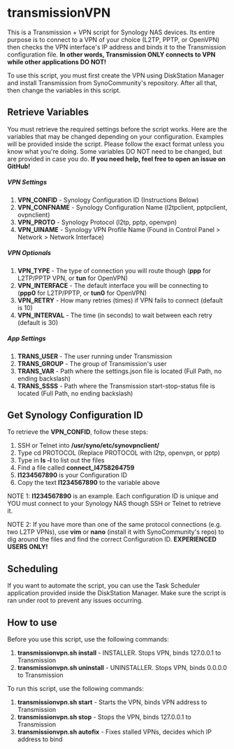 transmissionVPN
================

This is a Transmission + VPN script for Synology NAS devices. Its entire purpose is to connect to a VPN of your choice (L2TP, PPTP, or OpenVPN) then checks the VPN interface's IP address and binds it to the Transmission configuration file. __In other words, Transmission ONLY connects to VPN while other applications DO NOT!__

To use this script, you must first create the VPN using DiskStation Manager and install Transmission from SynoCommunity's repository. After all that, then change the variables in this script.

## Retrieve Variables
You must retrieve the required settings before the script works. Here are the variables that may be changed depending on your configuration. Examples will be provided inside the script. Please follow the exact format unless you know what you're doing. Some variables DO NOT need to be changed, but are provided in case you do. __If you need help, feel free to open an issue on GitHub!__

##### VPN Settings
1. __VPN_CONFID__ - Synology Configuration ID (Instructions Below)
2. __VPN_CONFNAME__ - Synology Configuration Name (l2tpclient, pptpclient, ovpnclient)
3. __VPN_PROTO__ - Synology Protocol (l2tp, pptp, openvpn)
4. __VPN_UINAME__ - Synology VPN Profile Name (Found in Control Panel > Network > Network Interface)

##### VPN Optionals
1. __VPN_TYPE__ - The type of connection you will route though (__ppp__ for L2TP/PPTP VPN, or __tun__ for OpenVPN)
2. __VPN_INTERFACE__ - The default interface you will be connecting to (__ppp0__ for L2TP/PPTP, or __tun0__ for OpenVPN)
3. __VPN_RETRY__ - How many retries (times) if VPN fails to connect (default is 10)
4. __VPN_INTERVAL__ - The time (in seconds) to wait between each retry (default is 30)

##### App Settings
1. __TRANS_USER__ - The user running under Transmission
2. __TRANS_GROUP__ - The group of Transmission's user
3. __TRANS_VAR__ - Path where the settings.json file is located (Full Path, no ending backslash)
4. __TRANS_SSSS__ - Path where the Transmission start-stop-status file is located (Full Path, no ending backslash)

## Get Synology Configuration ID
To retrieve the __VPN_CONFID__, follow these steps:

1. SSH or Telnet into __/usr/syno/etc/synovpnclient/__
2. Type cd PROTOCOL (Replace PROTOCOL with l2tp, openvpn, or pptp)
3. Type in __ls -l__ to list out the files
4. Find a file called __connect_l4758264759__
5. __l1234567890__ is your Configuration ID
6. Copy the text __l1234567890__ to the variable above

NOTE 1: __l1234567890__ is an example. Each configuration ID is unique and YOU must connect to your Synology NAS though SSH or Telnet to retrieve it.

NOTE 2: If you have more than one of the same protocol connections (e.g. two L2TP VPNs), use __vim__ or __nano__ (install it with SynoCommunity's repo) to dig around the files and find the correct Configuration ID. __EXPERIENCED USERS ONLY!__

## Scheduling
If you want to automate the script, you can use the Task Scheduler application provided inside the DiskStation Manager. Make sure the script is ran under root to prevent any issues occurring.

## How to use
Before you use this script, use the following commands:

1. __transmissionvpn.sh install__ - INSTALLER. Stops VPN, binds 127.0.0.1 to Transmission
2. __transmissionvpn.sh uninstall__ - UNINSTALLER. Stops VPN, binds 0.0.0.0 to Transmission

To run this script, use the following commands:

1. __transmissionvpn.sh start__ - Starts the VPN, binds VPN address to Transmission
2. __transmissionvpn.sh stop__ - Stops the VPN, binds 127.0.0.1 to Transmission
3. __transmissionvpn.sh autofix__ - Fixes stalled VPNs, decides which IP address to bind